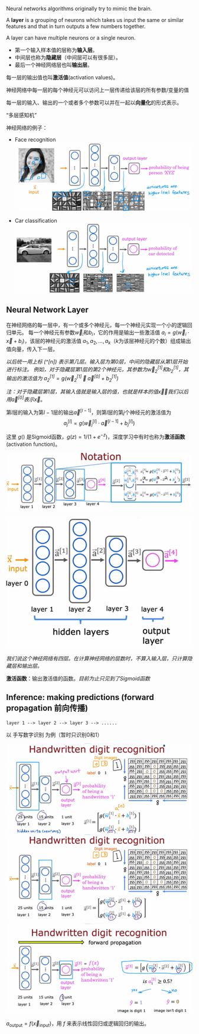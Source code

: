 Neural networks algorithms originally try to mimic the brain.

A **layer** is a grouping of neurons which takes us input the same or similar features and that in turn outputs a few numbers together.

A layer can have multiple neurons or a single neuron.

- 第一个输入样本值的层称为**输入层**。
- 中间层也称为**隐藏层**（中间层可以有很多层）。
- 最后一个神经网络层也叫**输出层**。

每一层的输出值也叫**激活值**(activation values)。

神经网络中每一层的每个神经元可以访问上一层传递给该层的所有参数/变量的值

每一层的输入、输出的一个或者多个参数可以并在一起以**向量化**的形式表示。

“多层感知机”

神经网络的例子：

- Face recognition
![|625](files/FaceRecognition.png)

- Car classification
![|625](files/CarClassification.png)

## Neural Network Layer

在神经网络的每一层中，有一个或多个神经元，每一个神经元实现一个小的逻辑回归单元。
每一个神经元有参数$\vec{w}_i$和$b_i$，它的作用是输出一些激活值 $a_i = g(\vec{w}_i \cdot \vec{x} + b_i)$，该层的神经元的激活值 $a_1, a_2, \dots, a_k$（$k$为该层神经元的个数）组成输出值向量，传入下一层。

*以后统一用上标 (^\[n]) 表示第几层。输入层为第0层，中间的隐藏层从第1层开始进行标注。
例如，对于隐藏层第1层的第2个神经元，其参数为$\vec{w}_2^{[1]}$和$b_2^{[1]}$，其输出的激活值为 $a_2^{[1]} = g(\vec{w}_2^{[1]} \cdot \vec{a}^{[0]} + b_2^{[1]})$*

*注：对于隐藏层第1层，其输入值就是输入层的值，也就是样本的值$\vec{x}$，我们以后用$\vec{a}^{[0]}$表示$\vec{x}$*。

第$l$层的输入为第$l-1$层的输出$\vec{a}^{[l-1]}$，则第$l$层的第$j$个神经元的激活值为
$$a_j^{[l]} = g(\vec{w}_j^{[l]} \cdot \vec{a}^{[l-1]} + b_j^{[l]})$$

这里 $g()$ 是Sigmoid函数，$g(z) = 1 / (1 + e^{-z})$，深度学习中有时也称为**激活函数**(activation function)。

![|675](files/NeuralNetworks.png)

![|425](files/ComplexNeuralNetworks.png)

*我们说这个神经网络有四层。在计算神经网络的层数时，不算入输入层，只计算隐藏层和输出层。*

**激活函数**：输出激活值的函数。*目前为止只见到了Sigmoid函数*

## Inference: making predictions (forward propagation 前向传播)

```
layer 1 --> layer 2 --> layer 3 --> ......
```

以 手写数字识别 为例（暂时只识别0和1）

![|625](files/HandwrittenDigitRecognition.png)
![|625](files/HandwrittenDigitRecognition2.png)
![|625](files/HandwrittenDigitRecognition3.png)

$a_\text{output} = f(\vec{x}_\text{input})$，用 $f$ 来表示线性回归或逻辑回归的输出。

